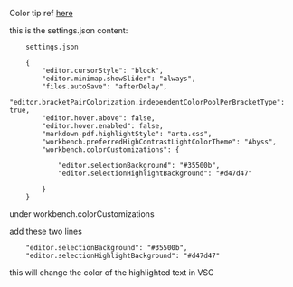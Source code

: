 Color tip
ref [here](https://stackoverflow.com/questions/35926381/change-highlight-text-color-in-visual-studio-code)



this is the settings.json content:
		
		settings.json
		
		{
		    "editor.cursorStyle": "block",
		    "editor.minimap.showSlider": "always",
		    "files.autoSave": "afterDelay",
		    "editor.bracketPairColorization.independentColorPoolPerBracketType": true,
		    "editor.hover.above": false,
		    "editor.hover.enabled": false,
		    "markdown-pdf.highlightStyle": "arta.css",
		    "workbench.preferredHighContrastLightColorTheme": "Abyss",
		    "workbench.colorCustomizations": {
		
		        "editor.selectionBackground": "#35500b",
		        "editor.selectionHighlightBackground": "#d47d47"
		    
		    }
		}

under  workbench.colorCustomizations

add these two lines 


        "editor.selectionBackground": "#35500b",
        "editor.selectionHighlightBackground": "#d47d47"

this will change the color of the highlighted text in VSC
